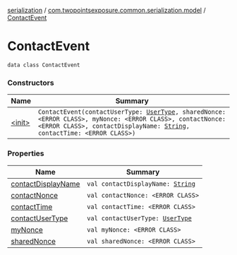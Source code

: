 [serialization](../../index.md) / [com.twopointsexposure.common.serialization.model](../index.md) / [ContactEvent](./index.md)

# ContactEvent

`data class ContactEvent`

### Constructors

| Name | Summary |
|---|---|
| [&lt;init&gt;](-init-.md) | `ContactEvent(contactUserType: `[`UserType`](../-user-type/index.md)`, sharedNonce: <ERROR CLASS>, myNonce: <ERROR CLASS>, contactNonce: <ERROR CLASS>, contactDisplayName: `[`String`](https://kotlinlang.org/api/latest/jvm/stdlib/kotlin/-string/index.html)`, contactTime: <ERROR CLASS>)` |

### Properties

| Name | Summary |
|---|---|
| [contactDisplayName](contact-display-name.md) | `val contactDisplayName: `[`String`](https://kotlinlang.org/api/latest/jvm/stdlib/kotlin/-string/index.html) |
| [contactNonce](contact-nonce.md) | `val contactNonce: <ERROR CLASS>` |
| [contactTime](contact-time.md) | `val contactTime: <ERROR CLASS>` |
| [contactUserType](contact-user-type.md) | `val contactUserType: `[`UserType`](../-user-type/index.md) |
| [myNonce](my-nonce.md) | `val myNonce: <ERROR CLASS>` |
| [sharedNonce](shared-nonce.md) | `val sharedNonce: <ERROR CLASS>` |
